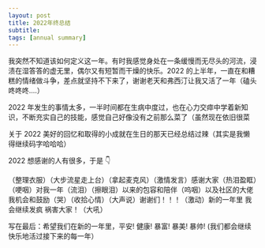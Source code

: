 ```yaml
---
layout: post
title: 2022年终总结
subtitle:
tags: [annual summary]
---
```


我突然不知道该如何定义这一年。有时我感觉身处在一条缓慢而无尽头的河流，浸渍在湿答答的虚无里，偶尔又有短暂而干燥的快乐。2022 的上半年，一直在和糟糕的情绪做斗争，差点就坚持不下来了，谢谢老天和弗西汀让我又活了一年（磕头咚咚咚....）

2022 年发生的事情太多，一半时间都在生病中度过，也在心力交瘁中学着新知识，不断充实自己的技能，感觉自己好像没有之前那么菜了（虽然现在依旧很菜

关于 2022 美好的回忆和取得的小成就在生日的那天已经总结过辣（其实是我懒得继续码字哈哈哈）

2022 想感谢的人有很多，于是 👇

（整理衣服）（大步流星走上台）（拿起麦克风）（激情发言）感谢大家（热泪盈眶）（哽咽）对我一年（流泪）（擦眼泪）以来的包容和陪伴（呜咽）以及社区的大佬我机会和鼓励（哭）（收拾心情）（大声说）谢谢们！！！（激动）新的一年里 我会继续发疯 祸害大家！（大吼）


写在最后：希望我们在新的一年里，平安! 健康! 暴富! 暴美! 暴帅! (我们都会继续快乐地活过接下来的每一年）
